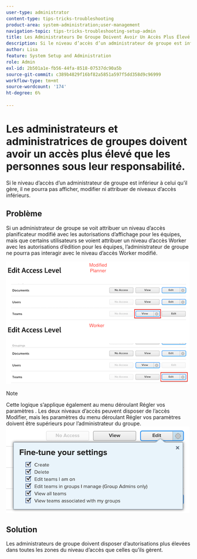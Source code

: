 ```yaml
---
user-type: administrator
content-type: tips-tricks-troubleshooting
product-area: system-administration;user-management
navigation-topic: tips-tricks-troubleshooting-setup-admin
title: Les Administrateurs De Groupe Doivent Avoir Un Accès Plus Élevé Que Ceux Qu’Ils Gèrent
description: Si le niveau d’accès d’un administrateur de groupe est inférieur à celui qu’il gère, il ne pourra pas afficher, modifier ni attribuer de niveaux d’accès inférieurs.
author: Lisa
feature: System Setup and Administration
role: Admin
exl-id: 2b501a1e-fb56-44fa-8518-07537dc90a5b
source-git-commit: c389b4829f16bf82a5851a597f5dd358d9c96999
workflow-type: tm+mt
source-wordcount: '174'
ht-degree: 6%

---
```


# Les administrateurs et administratrices de groupes doivent avoir un accès plus élevé que les personnes sous leur responsabilité.

Si le niveau d’accès d’un administrateur de groupe est inférieur à celui qu’il gère, il ne pourra pas afficher, modifier ni attribuer de niveaux d’accès inférieurs.

## Problème

Si un administrateur de groupe se voit attribuer un niveau d’accès planificateur modifié avec les autorisations d’affichage pour les équipes, mais que certains utilisateurs se voient attribuer un niveau d’accès Worker avec les autorisations d’édition pour les équipes, l’administrateur de groupe ne pourra pas interagir avec le niveau d’accès Worker modifié.

![](assets/group-admin-modified-access.png)


>[!NOTE]
>
>Cette logique s’applique également au menu déroulant Régler vos paramètres . Les deux niveaux d’accès peuvent disposer de l’accès Modifier, mais les paramètres du menu déroulant Régler vos paramètres doivent être supérieurs pour l’administrateur du groupe.
> ![](assets/fine-tune-your-settings.png)

## Solution

Les administrateurs de groupe doivent disposer d’autorisations plus élevées dans toutes les zones du niveau d’accès que celles qu’ils gèrent.
